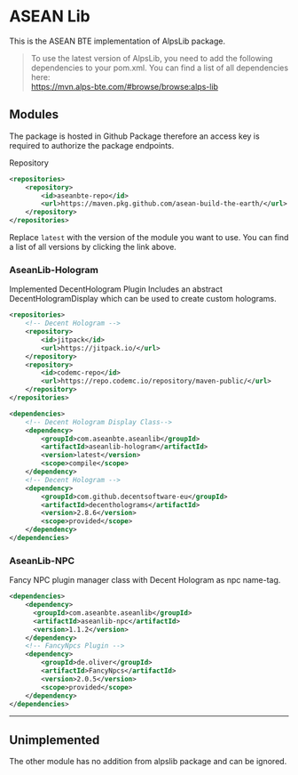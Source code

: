 # ASEAN Lib
This is the ASEAN BTE implementation of AlpsLib package.
> To use the latest version of AlpsLib, you need to add the following dependencies to your pom.xml. You can find a list of all dependencies here:
> </br>https://mvn.alps-bte.com/#browse/browse:alps-lib

## Modules
The package is hosted in Github Package therefore an access key is required to authorize the package endpoints.


Repository
```xml
<repositories>
    <repository>
        <id>aseanbte-repo</id>
        <url>https://maven.pkg.github.com/asean-build-the-earth/</url>
    </repository>
</repositories>
```

Replace ```latest``` with the version of the module you want to use. You can find a list of all versions by clicking the link above.

### AseanLib-Hologram
Implemented DecentHologram Plugin
Includes an abstract DecentHologramDisplay which can be used to create custom holograms.
```xml
<repositories>
    <!-- Decent Hologram -->
    <repository>
        <id>jitpack</id>
        <url>https://jitpack.io/</url>
    </repository>
    <repository>
        <id>codemc-repo</id>
        <url>https://repo.codemc.io/repository/maven-public/</url>
    </repository>
</repositories>
```
```xml
<dependencies>
    <!-- Decent Hologram Display Class-->
    <dependency>
        <groupId>com.aseanbte.aseanlib</groupId>
        <artifactId>aseanlib-hologram</artifactId>
        <version>latest</version>
        <scope>compile</scope>
    </dependency>
    <!-- Decent Hologram -->
    <dependency>
        <groupId>com.github.decentsoftware-eu</groupId>
        <artifactId>decentholograms</artifactId>
        <version>2.8.6</version>
        <scope>provided</scope>
    </dependency>
</dependencies>
```

### AseanLib-NPC
Fancy NPC plugin manager class with Decent Hologram as npc name-tag.
```xml
<dependencies>
    <dependency>
      <groupId>com.aseanbte.aseanlib</groupId>
      <artifactId>aseanlib-npc</artifactId>
      <version>1.1.2</version>
    </dependency>
    <!-- FancyNpcs Plugin -->
    <dependency>
        <groupId>de.oliver</groupId>
        <artifactId>FancyNpcs</artifactId>
        <version>2.0.5</version>
        <scope>provided</scope>
    </dependency>
</dependencies>
```
---
## Unimplemented
The other module has no addition from alpslib package and can be ignored.

